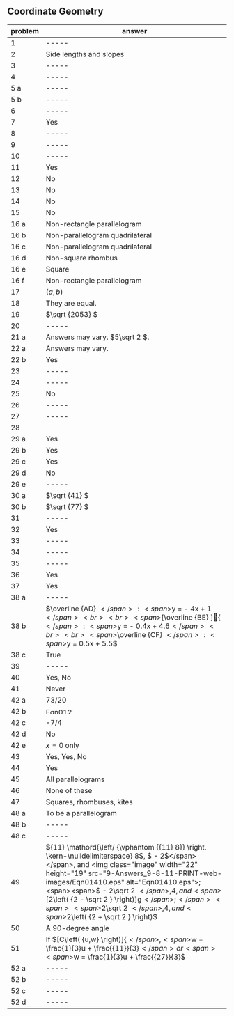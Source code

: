 
## Coordinate Geometry


|problem|answer|
|-------|------|
|1|-----|
|2|Side lengths and slopes|
|3|-----|
|4|-----|
|5 a|-----|
|5 b|-----|
|6|-----|
|7|Yes|
|8|-----|
|9|-----|
|10|-----|
|11|Yes|
|12|No|
|13|No|
|14|No|
|15|No|
|16 a|Non-rectangle parallelogram|
|16 b|Non-parallelogram quadrilateral|
|16 c|Non-parallelogram quadrilateral|
|16 d|Non-square rhombus|
|16 e|Square|
|16 f|Non-rectangle parallelogram|
|17|<span>$\left( {a,b} \right)$</span>|
|18|They are equal.|
|19|<span>$\sqrt {2053} $</span>|
|20|-----|
|21 a|Answers may vary. <span>$5\sqrt 2 $</span>.|
|22 a|Answers may vary.|
|22 b|Yes|
|23|-----|
|24|-----|
|25|No|
|26|-----|
|27|-----|
|28||
|29 a|Yes|
|29 b|Yes|
|29 c|Yes|
|29 d|No|
|29 e|-----|
|30 a|<span>$\sqrt {41} $</span>|
|30 b|<span>$\sqrt {77} $</span>|
|31|-----|
|32|Yes|
|33|-----|
|34|-----|
|35|-----|
|36|Yes|
|37|Yes|
|38 a|-----|
|38 b|<span>$\overline {AD} $</span>: <span>$y = - 4x + 1$</span><br><br><span>$\[\overline {BE} \]{$</span>: <span>$y = - 0.4x + 4.6$</span><br><br><span>$\overline {CF} $</span>: <span>$y = 0.5x + 5.5$</span><br>|
|38 c|True|
|39|-----|
|40|Yes, No|
|41|Never|
|42 a|73/20|
|42 b|<img class="image" width="71" height="15" src="9-Answers_9-8-11-PRINT-web-images/Eqn012.eps" alt="Eqn012.eps">|
|42 c|-7/4|
|42 d|No|
|42 e|<span>$x = 0$</span> <span>only</span>|
|43|Yes, Yes, No|
|44|Yes|
|45|All parallelograms|
|46|None of these|
|47|Squares, rhombuses, kites|
|48 a|To be a parallelogram|
|48 b|-----|
|48 c|-----|
|49|<span>${11} \mathord{\left/ {\vphantom {{11} 8}} \right. \kern-\nulldelimiterspace} 8$</span>,<span> <span>$ - 2$</span></span>, and <img class="image" width="22" height="19" src="9-Answers_9-8-11-PRINT-web-images/Eqn01410.eps" alt="Eqn01410.eps">; <span><span>$ - 2\sqrt 2 $</span>, 4, and <span>$\[2\left( {2 - \sqrt 2 } \right)\]g$</span>; </span> <span><span>$2\sqrt 2 $</span>, 4, and <span>$2\left( {2 + \sqrt 2 } \right)$</span></span>|
|50|A 90-degree angle|
|51|If <span>$\[C\left( {u,w} \right)\]{$</span>, <span>$w = \frac{1}{3}u + \frac{{11}}{3}$</span> or <span><span>$w = \frac{1}{3}u + \frac{{27}}{3}$</span></span>|
|52 a|<span>-----</span>|
|52 b|<span>-----</span>|
|52 c|<span>-----</span>|
|52 d|<span>-----</span>|
